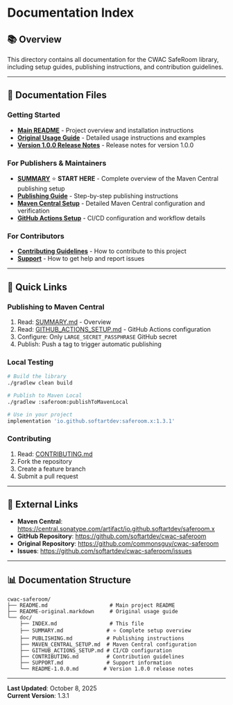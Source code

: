# Documentation Index

## 📚 Overview

This directory contains all documentation for the CWAC SafeRoom library, including setup guides, publishing instructions, and contribution guidelines.

---

## 📖 Documentation Files

### Getting Started

- **[Main README](../README.md)** - Project overview and installation instructions
- **[Original Usage Guide](README-original.markdown)** - Detailed usage instructions and examples
- **[Version 1.0.0 Release Notes](README-1.0.0.md)** - Release notes for version 1.0.0

### For Publishers & Maintainers

- **[SUMMARY](SUMMARY.md)** ⭐ **START HERE** - Complete overview of the Maven Central publishing setup
- **[Publishing Guide](PUBLISHING.md)** - Step-by-step publishing instructions
- **[Maven Central Setup](MAVEN_CENTRAL_SETUP.md)** - Detailed Maven Central configuration and verification
- **[GitHub Actions Setup](GITHUB_ACTIONS_SETUP.md)** - CI/CD configuration and workflow details

### For Contributors

- **[Contributing Guidelines](CONTRIBUTING.md)** - How to contribute to this project
- **[Support](SUPPORT.md)** - How to get help and report issues

---

## 🚀 Quick Links

### Publishing to Maven Central

1. Read: [SUMMARY.md](SUMMARY.md) - Overview
2. Read: [GITHUB_ACTIONS_SETUP.md](GITHUB_ACTIONS_SETUP.md) - GitHub Actions configuration
3. Configure: Only `LARGE_SECRET_PASSPHRASE` GitHub secret
4. Publish: Push a tag to trigger automatic publishing

### Local Testing

```bash
# Build the library
./gradlew clean build

# Publish to Maven Local
./gradlew :saferoom:publishToMavenLocal

# Use in your project
implementation 'io.github.softartdev:saferoom.x:1.3.1'
```

### Contributing

1. Read: [CONTRIBUTING.md](CONTRIBUTING.md)
2. Fork the repository
3. Create a feature branch
4. Submit a pull request

---

## 🔗 External Links

- **Maven Central**: https://central.sonatype.com/artifact/io.github.softartdev/saferoom.x
- **GitHub Repository**: https://github.com/softartdev/cwac-saferoom
- **Original Repository**: https://github.com/commonsguy/cwac-saferoom
- **Issues**: https://github.com/softartdev/cwac-saferoom/issues

---

## 📊 Documentation Structure

```
cwac-saferoom/
├── README.md                    # Main project README
├── README-original.markdown     # Original usage guide
└── doc/
    ├── INDEX.md                 # This file
    ├── SUMMARY.md              # ⭐ Complete setup overview
    ├── PUBLISHING.md           # Publishing instructions
    ├── MAVEN_CENTRAL_SETUP.md  # Maven Central configuration
    ├── GITHUB_ACTIONS_SETUP.md # CI/CD configuration
    ├── CONTRIBUTING.md         # Contribution guidelines
    ├── SUPPORT.md              # Support information
    └── README-1.0.0.md        # Version 1.0.0 release notes
```

---

**Last Updated**: October 8, 2025  
**Current Version**: 1.3.1

